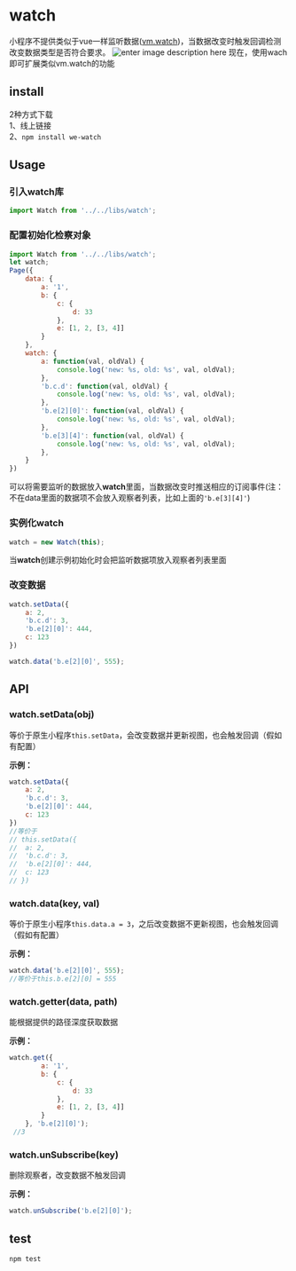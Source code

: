 # watch   
小程序不提供类似于vue一样监听数据([vm.watch](https://cn.vuejs.org/v2/guide/computed.html#%E8%AE%A1%E7%AE%97%E5%B1%9E%E6%80%A7-vs-%E8%A2%AB%E8%A7%82%E5%AF%9F%E7%9A%84%E5%B1%9E%E6%80%A7))，当数据改变时触发回调检测改变数据类型是否符合要求。
![enter image description here](https://sfault-image.b0.upaiyun.com/270/694/2706941227-59df1b4702528_articlex)
现在，使用wach即可扩展类似vm.watch的功能
## install   
2种方式下载  
1、线上链接  
2、`npm install we-watch`   
## Usage     
### 引入watch库   
```javascript
import Watch from '../../libs/watch';
```


### 配置初始化检察对象   
```javascript
import Watch from '../../libs/watch';
let watch;
Page({
    data: {
        a: '1',
        b: {
            c: {
                d: 33
            },
            e: [1, 2, [3, 4]]
        }
    },
    watch: {
        a: function(val, oldVal) {
            console.log('new: %s, old: %s', val, oldVal);
        },
        'b.c.d': function(val, oldVal) {
            console.log('new: %s, old: %s', val, oldVal);
        },
        'b.e[2][0]': function(val, oldVal) {
            console.log('new: %s, old: %s', val, oldVal);
        },
        'b.e[3][4]': function(val, oldVal) {
            console.log('new: %s, old: %s', val, oldVal);
        },
    }
})
```
可以将需要监听的数据放入**watch**里面，当数据改变时推送相应的订阅事件(注：不在data里面的数据项不会放入观察者列表，比如上面的`'b.e[3][4]'`)

### 实例化watch   
```javascript
watch = new Watch(this);
```
当**watch**创建示例初始化时会把监听数据项放入观察者列表里面

### 改变数据   
```javascript
watch.setData({
	a: 2,
	'b.c.d': 3,
	'b.e[2][0]': 444,
	c: 123
})

watch.data('b.e[2][0]', 555);
```

## API   
### watch.setData(obj)   
等价于原生小程序`this.setData`，会改变数据并更新视图，也会触发回调（假如有配置）  

**示例：**   

```javascript
watch.setData({
	a: 2,
	'b.c.d': 3,
	'b.e[2][0]': 444,
	c: 123
})
//等价于
// this.setData({
// 	a: 2,
// 	'b.c.d': 3,
// 	'b.e[2][0]': 444,
// 	c: 123
// })
```
### watch.data(key, val)   
等价于原生小程序`this.data.a = 3`，之后改变数据不更新视图，也会触发回调（假如有配置）  

**示例：**  
```javascript
watch.data('b.e[2][0]', 555);
//等价于this.b.e[2][0] = 555
```
### watch.getter(data, path)   
能根据提供的路径深度获取数据  

**示例：**  
```javascript
watch.get({
        a: '1',
        b: {
            c: {
                d: 33
            },
            e: [1, 2, [3, 4]]
        }
    }, 'b.e[2][0]');
 //3
```

### watch.unSubscribe(key)   
删除观察者，改变数据不触发回调  

**示例：**  
```javascript
watch.unSubscribe('b.e[2][0]');
```

## test
`npm test`  